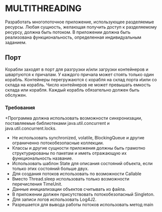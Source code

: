 # MULTITHREADING
Разработать многопоточное приложение, использующее разделяемые
ресурсы. Любая сущность, желающая получить доступ к разделяемому
ресурсу, должна быть потоком. В приложении должна быть реализована
функциональность, определенная индивидуальным заданием.
## Порт
Корабли заходят в порт для разгрузки и/или загрузки контейнеров и швартуются к
причалам. У каждого причала может стоять только один корабль. Контейнеры
перегружаются с корабля на склад порта и\или со склада на корабль. Число контейнеров
не может превышать емкость склада или корабля. Каждый корабль обязательно должен
быть обслужен.
### Требования
+Программа должна использовать возможности синхронизации, поставляемые
библиотеками java.util.concurrent и java.util.concurrent.locks.
+ Не использовать synchronized, volatile, BlockingQueue и другие ограниченно
потокобезопасные коллекции.
+ Классы и другие сущности приложения должны быть грамотно структурированы по пакетам
и иметь отражающую их функциональность название.
+ Использовать шаблон State для описания состояний объекта, если только этих состояний
больше двух.
+ Для создания потоков использовать по возможности Callable
+ Вместо Thread.sleep использовать только возможности перечисления TimeUnit.
+ Данные инициализации объектов считывать из файла.
+ В приложении должен присутствовать потокобезопасный Singleton.
+ Для записи логов использовать Log4J2.
+ Разрешается для вывода работы потоков использовать метод main
